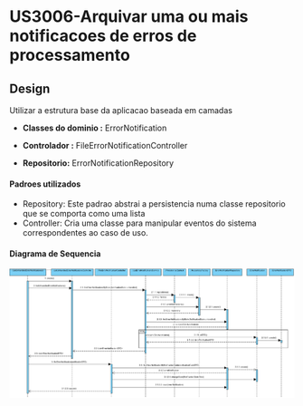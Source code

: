 # US3006-Arquivar uma ou mais notificacoes de erros de processamento

## Design

Utilizar a estrutura base da aplicacao baseada em camadas



- **Classes do dominio :** ErrorNotification

- **Controlador :** FileErrorNotificationController
- **Repositorio:**  ErrorNotificationRepository



#### Padroes utilizados

- Repository: Este padrao abstrai a persistencia numa classe repositorio que se comporta como uma lista 
- Controller: Cria uma classe para manipular eventos do sistema correspondentes ao caso de uso.



#### Diagrama de Sequencia



![US3006SD](.\US3006SD.png)